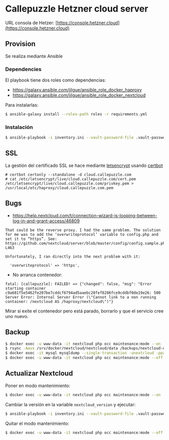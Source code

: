 Callepuzzle Hetzner cloud server
================================
URL consola de Hetzer: [https://console.hetzner.cloud](https://console.hetzner.cloud)

Provision
---------
Se realiza mediante Ansible

### Dependencies
El playbook tiene dos roles como dependencias:
* https://galaxy.ansible.com/jilgue/ansible_role_docker_haproxy
* https://galaxy.ansible.com/jilgue/ansible_role_docker_nextcloud

Para instalarlas:
```bash
$ ansible-galaxy install --roles-path roles -r requirements.yml
```

### Instalación
```bash
$ ansible-playbook -i inventory.ini --vault-password-file .vault-password-file provision.yml
```

SSL
---
La gestión del certificado SSL se hace mediante [letsencrypt](https://letsencrypt.org) usando [certbot](https://certbot.eff.org/)
```
# certbot certonly --standalone -d cloud.callepuzzle.com
# cat /etc/letsencrypt/live/cloud.callepuzzle.com/cert.pem /etc/letsencrypt/live/cloud.callepuzzle.com/privkey.pem > /usr/local/etc/haproxy/cloud.callepuzzle.com.pem
```

Bugs
----

* https://help.nextcloud.com/t/connection-wizard-is-looping-between-log-in-and-grant-access/46809

```
That could be the reverse proxy. I had the same problem. The solution for me was to add the ‘overwriteprotocol’ variable to config.php and set it to “https”. See: https://github.com/nextcloud/server/blob/master/config/config.sample.php#L456-L463

Unfortunately, I ran directly into the next problem with it:

  'overwriteprotocol' => 'https',
```

* No arranca contenedor:

```
fatal: [callepuzzle]: FAILED! => {"changed": false, "msg": "Error starting container c9a681f5e5462fe207be7cddcf6794ad5aaebc28fef8286fce9cddbf0de19e26: 500 Server Error: Internal Server Error (\"Cannot link to a non running container: /nextcloud AS /haproxy/nextcloud\")"}
```

Mirar si exite el contenedor pero está parado, borrarlo y que el servicio cree uno nuevo.

Backup
------
```bash
$ docker exec -u www-data -it nextcloud php occ maintenance:mode --on
$ rsync -Aavx /srv/docker/nextcloud/nextcloud/data /backups/nextcloud-dirbkp_`date +"%Y%m%d"`/
$ docker exec -it mysql mysqldump --single-transaction -unextcloud -ppassword nextcloud_db > /backups/nextcloud-sqlbkp_`date +"%Y%m%d"`.bak
$ docker exec -u www-data -it nextcloud php occ maintenance:mode --off
```

Actualizar Nextcloud
--------------------
Poner en modo mantenimiento:
```bash
$ docker exec -u www-data -it nextcloud php occ maintenance:mode --on
```

Cambiar la versión en la variable `nextcloud_version` y ejecutar:
```bash
$ ansible-playbook -i inventory.ini --vault-password-file .vault-password-file provision.yml --tags run-nextcloud
```

Quitar el modo mantenimiento:
```bash
$ docker exec -u www-data -it nextcloud php occ maintenance:mode --off
```
